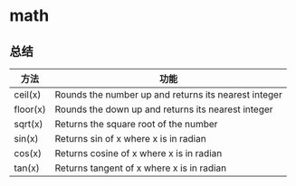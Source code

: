 # math

## 总结

|方法|功能|
|---|---|
|ceil(x)|Rounds the number up and returns its nearest integer|
|floor(x)|Rounds the down up and returns its nearest integer|
|sqrt(x)|Returns the square root of the number|
|sin(x)|Returns sin of x where x is in radian|
|cos(x)|Returns cosine of x where x is in radian|
|tan(x)|Returns tangent of x where x is in radian|
